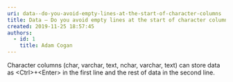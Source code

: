 ```yaml
---
uri: data--do-you-avoid-empty-lines-at-the-start-of-character-columns
title: Data – Do you avoid empty lines at the start of character columns?
created: 2019-11-25 18:57:45
authors:
  - id: 1
    title: Adam Cogan
---
```





<span class='intro'> <p class="ssw15-rteElement-P">​​Character columns (char, varchar, text, nchar, varchar, text) can store data as &lt;Ctrl&gt;+&lt;Enter&gt; in the first line and the rest of data in the second line.​​<br></p> </span>




